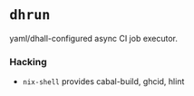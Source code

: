 `dhrun`
=======

yaml/dhall-configured async CI job executor.

### Hacking

- `nix-shell` provides cabal-build, ghcid, hlint
